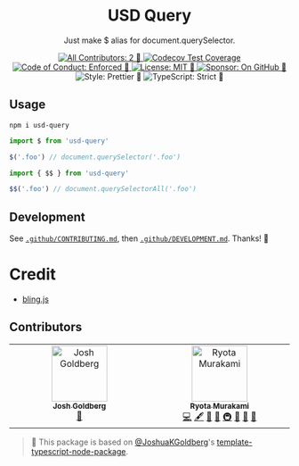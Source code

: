 <h1 align="center">USD Query</h1>

<p align="center">Just make $ alias for document.querySelector.</p>

<p align="center">
	<a href="#contributors" target="_blank">
<!-- prettier-ignore-start -->
<!-- ALL-CONTRIBUTORS-BADGE:START - Do not remove or modify this section -->
<img alt="All Contributors: 2 🤝" src="https://img.shields.io/badge/all_contributors-2_🤝-21bb42.svg" />
<!-- ALL-CONTRIBUTORS-BADGE:END -->
<!-- prettier-ignore-end -->
	</a>
	<a href="https://codecov.io/gh/laststance/usd-query" target="_blank">
		<img alt="Codecov Test Coverage" src="https://codecov.io/gh/laststance/usd-query/branch/main/graph/badge.svg"/>
	</a>
	<a href="https://github.com/laststance/usd-query/blob/main/.github/CODE_OF_CONDUCT.md" target="_blank">
		<img alt="Code of Conduct: Enforced 🤝" src="https://img.shields.io/badge/code_of_conduct-enforced_🤝-21bb42" />
	</a>
	<a href="https://github.com/laststance/usd-query/blob/main/LICENSE.md" target="_blank">
	    <img alt="License: MIT 📝" src="https://img.shields.io/badge/license-MIT_📝-21bb42.svg">
    </a>
	<a href="https://github.com/sponsors/laststance" target="_blank">
    	<img alt="Sponsor: On GitHub 💸" src="https://img.shields.io/badge/sponsor-on_github_💸-21bb42.svg" />
    </a>
	<img alt="Style: Prettier 🧹" src="https://img.shields.io/badge/style-prettier_🧹-21bb42.svg" />
    <img alt="TypeScript: Strict 💪" src="https://img.shields.io/badge/typescript-strict_💪-21bb42.svg" />
</p>

## Usage

```shell
npm i usd-query
```

```ts
import $ from 'usd-query'

$('.foo') // document.querySelector('.foo')
```

```ts
import { $$ } from 'usd-query'

$$('.foo') // document.querySelectorAll('.foo')
```

## Development

See [`.github/CONTRIBUTING.md`](./.github/CONTRIBUTING.md), then [`.github/DEVELOPMENT.md`](./.github/DEVELOPMENT.md).
Thanks! 💖

# Credit

- [bling.js](https://gist.github.com/paulirish/12fb951a8b893a454b32)

## Contributors

<!-- spellchecker: disable -->
<!-- ALL-CONTRIBUTORS-LIST:START - Do not remove or modify this section -->
<!-- prettier-ignore-start -->
<!-- markdownlint-disable -->
<table>
  <tbody>
    <tr>
      <td align="center" valign="top" width="14.28%"><a href="http://www.joshuakgoldberg.com"><img src="https://avatars.githubusercontent.com/u/3335181?v=4?s=100" width="100px;" alt="Josh Goldberg"/><br /><sub><b>Josh Goldberg</b></sub></a><br /><a href="#tool-JoshuaKGoldberg" title="Tools">🔧</a></td>
      <td align="center" valign="top" width="14.28%"><a href="https://ryota-murakami.github.io/"><img src="https://avatars.githubusercontent.com/u/5501268?v=4?s=100" width="100px;" alt="Ryota Murakami"/><br /><sub><b>Ryota Murakami</b></sub></a><br /><a href="https://github.com/laststance/usd-query/commits?author=ryota-murakami" title="Code">💻</a> <a href="#content-ryota-murakami" title="Content">🖋</a> <a href="https://github.com/laststance/usd-query/commits?author=ryota-murakami" title="Documentation">📖</a> <a href="#ideas-ryota-murakami" title="Ideas, Planning, & Feedback">🤔</a> <a href="#infra-ryota-murakami" title="Infrastructure (Hosting, Build-Tools, etc)">🚇</a> <a href="#maintenance-ryota-murakami" title="Maintenance">🚧</a> <a href="#projectManagement-ryota-murakami" title="Project Management">📆</a> <a href="#tool-ryota-murakami" title="Tools">🔧</a></td>
    </tr>
  </tbody>
</table>

<!-- markdownlint-restore -->
<!-- prettier-ignore-end -->

<!-- ALL-CONTRIBUTORS-LIST:END -->
<!-- spellchecker: enable -->

<!-- You can remove this notice if you don't want it 🙂 no worries! -->

> 💙 This package is based on [@JoshuaKGoldberg](https://github.com/JoshuaKGoldberg)'s [template-typescript-node-package](https://github.com/JoshuaKGoldberg/template-typescript-node-package).
